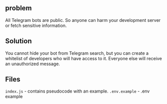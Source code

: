 ## problem

All Telegram bots are public. So anyone can harm your development server or fetch sensitive information.

## Solution

You cannot hide your bot from Telegram search, but you can create a whitelist of developers who will have access to it. Everyone else will receive an unauthorized message.

## Files
`index.js` -  contains pseudocode with an example.
`.env.example` - .env example

